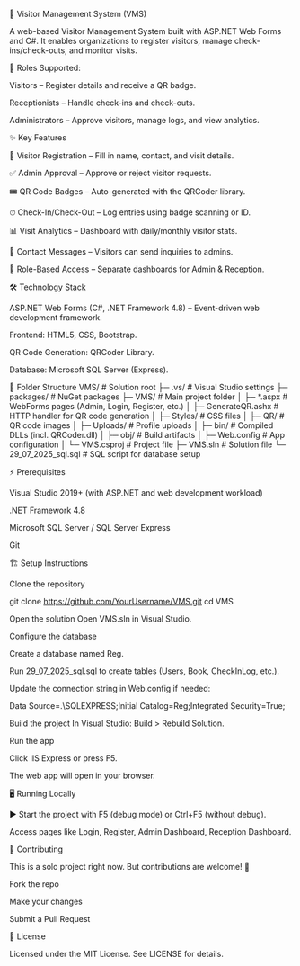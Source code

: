 🚀 Visitor Management System (VMS)

A web-based Visitor Management System built with ASP.NET Web Forms and C#.
It enables organizations to register visitors, manage check-ins/check-outs, and monitor visits.

👥 Roles Supported:

Visitors – Register details and receive a QR badge.

Receptionists – Handle check-ins and check-outs.

Administrators – Approve visitors, manage logs, and view analytics.

✨ Key Features

📝 Visitor Registration – Fill in name, contact, and visit details.

✅ Admin Approval – Approve or reject visitor requests.

🎟 QR Code Badges – Auto-generated with the QRCoder library.

⏱ Check-In/Check-Out – Log entries using badge scanning or ID.

📊 Visit Analytics – Dashboard with daily/monthly visitor stats.

📩 Contact Messages – Visitors can send inquiries to admins.

🔑 Role-Based Access – Separate dashboards for Admin & Reception.

🛠 Technology Stack

ASP.NET Web Forms (C#, .NET Framework 4.8) – Event-driven web development framework.

Frontend: HTML5, CSS, Bootstrap.

QR Code Generation: QRCoder Library.

Database: Microsoft SQL Server (Express).

📂 Folder Structure
VMS/                   # Solution root
├─ .vs/                # Visual Studio settings
├─ packages/           # NuGet packages
├─ VMS/                # Main project folder
│   ├─ *.aspx          # WebForms pages (Admin, Login, Register, etc.)
│   ├─ GenerateQR.ashx # HTTP handler for QR code generation
│   ├─ Styles/         # CSS files
│   ├─ QR/             # QR code images
│   ├─ Uploads/        # Profile uploads
│   ├─ bin/            # Compiled DLLs (incl. QRCoder.dll)
│   ├─ obj/            # Build artifacts
│   ├─ Web.config      # App configuration
│   └─ VMS.csproj      # Project file
├─ VMS.sln             # Solution file
└─ 29_07_2025_sql.sql  # SQL script for database setup

⚡ Prerequisites

Visual Studio 2019+ (with ASP.NET and web development workload)

.NET Framework 4.8

Microsoft SQL Server / SQL Server Express

Git

🏗 Setup Instructions

Clone the repository

git clone https://github.com/YourUsername/VMS.git
cd VMS


Open the solution
Open VMS.sln in Visual Studio.

Configure the database

Create a database named Reg.

Run 29_07_2025_sql.sql to create tables (Users, Book, CheckInLog, etc.).

Update the connection string in Web.config if needed:

Data Source=.\SQLEXPRESS;Initial Catalog=Reg;Integrated Security=True;


Build the project
In Visual Studio: Build > Rebuild Solution.

Run the app

Click IIS Express or press F5.

The web app will open in your browser.

🖥 Running Locally

▶️ Start the project with F5 (debug mode) or Ctrl+F5 (without debug).

Access pages like Login, Register, Admin Dashboard, Reception Dashboard.

🤝 Contributing

This is a solo project right now.
But contributions are welcome! 🎉

Fork the repo

Make your changes

Submit a Pull Request

📜 License

Licensed under the MIT License.
See LICENSE for details.

